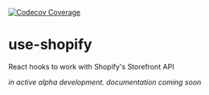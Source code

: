 [![Codecov Coverage](https://img.shields.io/codecov/c/github/good-idea/use-shopify/main.svg?style=flat-square)](https://codecov.io/gh/good-idea/use-shopify/)

# use-shopify

React hooks to work with Shopify's Storefront API

_in active alpha development. documentation coming soon_

